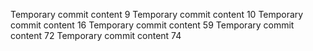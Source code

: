 Temporary commit content 9
Temporary commit content 10
Temporary commit content 16
Temporary commit content 59
Temporary commit content 72
Temporary commit content 74
